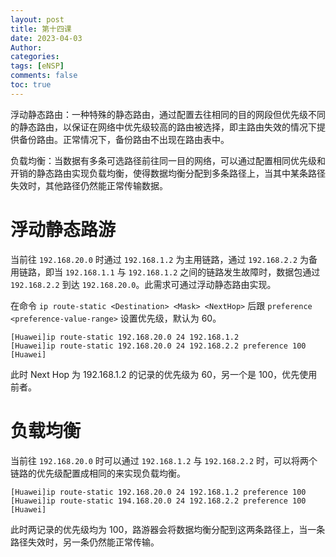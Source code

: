 ```yaml
---
layout: post
title: 第十四课
date: 2023-04-03
Author: 
categories: 
tags: [eNSP]
comments: false
toc: true
---
```


浮动静态路由：一种特殊的静态路由，通过配置去往相同的目的网段但优先级不同的静态路由，以保证在网络中优先级较高的路由被选择，即主路由失效的情况下提供备份路由。正常情况下，备份路由不出现在路由表中。

负载均衡：当数据有多条可选路径前往同一目的网络，可以通过配置相同优先级和开销的静态路由实现负载均衡，使得数据均衡分配到多条路径上，当其中某条路径失效时，其他路径仍然能正常传输数据。

# 浮动静态路游

当前往 `192.168.20.0` 时通过 `192.168.1.2` 为主用链路，通过 `192.168.2.2` 为备用链路，即当 `192.168.1.1` 与 `192.168.1.2` 之间的链路发生故障时，数据包通过 `192.168.2.2` 到达 `192.168.20.0`。此需求可通过浮动静态路由实现。

在命令 `ip route-static <Destination> <Mask> <NextHop>` 后跟 `preference <preference-value-range>` 设置优先级，默认为 60。

```shell
[Huawei]ip route-static 192.168.20.0 24 192.168.1.2
[Huawei]ip route-static 192.168.20.0 24 192.168.2.2 preference 100
[Huawei]
```

此时 Next Hop 为 192.168.1.2 的记录的优先级为 60，另一个是 100，优先使用前者。

# 负载均衡

当前往 `192.168.20.0` 时可以通过 `192.168.1.2` 与 `192.168.2.2` 时，可以将两个链路的优先级配置成相同的来实现负载均衡。

```shell
[Huawei]ip route-static 192.168.20.0 24 192.168.1.2 preference 100
[Huawei]ip route-static 194.168.20.0 24 192.168.2.2 preference 100
[Huawei]
```

此时两记录的优先级均为 100，路游器会将数据均衡分配到这两条路径上，当一条路径失效时，另一条仍然能正常传输。
